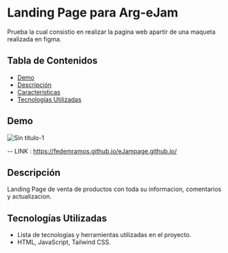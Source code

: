 # Landing Page para  Arg-eJam

Prueba la cual consistio en realizar la pagina web apartir de una maqueta realizada en figma.

## Tabla de Contenidos

- [Demo](#demo)
- [Descripción](#descripción)
- [Características](#características)
- [Tecnologías Utilizadas](#tecnologías-utilizadas)


## Demo
![Sin título-1](https://github.com/Fedemramos/eJampage.github.io/assets/114125535/c3e10bfc-c08d-4d7d-b4ee-c8a9163eece9)

-- LINK : https://fedemramos.github.io/eJampage.github.io/

## Descripción
Landing Page de venta de productos con toda su informacion, comentarios y actualizacion.

## Tecnologías Utilizadas

- Lista de tecnologías y herramientas utilizadas en el proyecto.
- HTML, JavaScript, Tailwind CSS.


